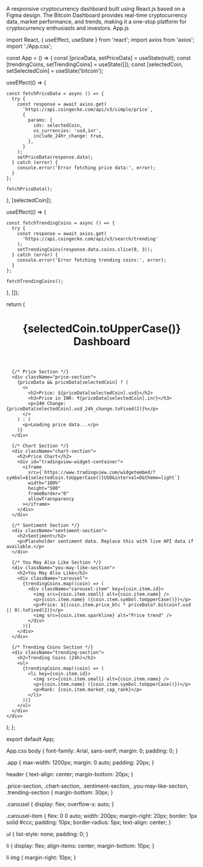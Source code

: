 A responsive cryptocurrency dashboard built using React.js based on a Figma design. The Bitcoin Dashboard provides real-time cryptocurrency data, market performance, and trends, making it a one-stop platform for cryptocurrency enthusiasts and investors.
App.js

import React, { useEffect, useState } from 'react';
import axios from 'axios';
import './App.css';

const App = () => {
  const [priceData, setPriceData] = useState(null);
  const [trendingCoins, setTrendingCoins] = useState([]);
  const [selectedCoin, setSelectedCoin] = useState('bitcoin');

  useEffect(() => {
    
    const fetchPriceData = async () => {
      try {
        const response = await axios.get(
          `https://api.coingecko.com/api/v3/simple/price`,
          {
            params: {
              ids: selectedCoin,
              vs_currencies: 'usd,inr',
              include_24hr_change: true,
            },
          }
        );
        setPriceData(response.data);
      } catch (error) {
        console.error('Error fetching price data:', error);
      }
    };

    fetchPriceData();
  }, [selectedCoin]);

  useEffect(() => {
    
    const fetchTrendingCoins = async () => {
      try {
        const response = await axios.get(
          'https://api.coingecko.com/api/v3/search/trending'
        );
        setTrendingCoins(response.data.coins.slice(0, 3)); 
      } catch (error) {
        console.error('Error fetching trending coins:', error);
      }
    };

    fetchTrendingCoins();
  }, []);

  return (
    <div className="app">
      <header>
        <h1>{selectedCoin.toUpperCase()} Dashboard</h1>
      </header>

      {/* Price Section */}
      <div className="price-section">
        {priceData && priceData[selectedCoin] ? (
          <>
            <h2>Price: ${priceData[selectedCoin].usd}</h2>
            <h3>Price in INR: ₹{priceData[selectedCoin].inr}</h3>
            <p>24H Change: {priceData[selectedCoin].usd_24h_change.toFixed(2)}%</p>
          </>
        ) : (
          <p>Loading price data...</p>
        )}
      </div>

      {/* Chart Section */}
      <div className="chart-section">
        <h2>Price Chart</h2>
        <div id="tradingview-widget-container">
          <iframe
            src={`https://www.tradingview.com/widgetembed/?symbol=${selectedCoin.toUpperCase()}USD&interval=D&theme=light`}
            width="100%"
            height="500"
            frameBorder="0"
            allowTransparency
          ></iframe>
        </div>
      </div>

      {/* Sentiment Section */}
      <div className="sentiment-section">
        <h2>Sentiment</h2>
        <p>Placeholder sentiment data. Replace this with live API data if available.</p>
      </div>

      {/* You May Also Like Section */}
      <div className="you-may-like-section">
        <h2>You May Also Like</h2>
        <div className="carousel">
          {trendingCoins.map((coin) => (
            <div className="carousel-item" key={coin.item.id}>
              <img src={coin.item.small} alt={coin.item.name} />
              <p>{coin.item.name} ({coin.item.symbol.toUpperCase()})</p>
              <p>Price: ${(coin.item.price_btc * priceData?.bitcoin?.usd || 0).toFixed(2)}</p>
              <img src={coin.item.sparkline} alt="Price trend" />
            </div>
          ))}
        </div>
      </div>

      {/* Trending Coins Section */}
      <div className="trending-section">
        <h2>Trending Coins (24h)</h2>
        <ul>
          {trendingCoins.map((coin) => (
            <li key={coin.item.id}>
              <img src={coin.item.small} alt={coin.item.name} />
              <p>{coin.item.name} ({coin.item.symbol.toUpperCase()})</p>
              <p>Rank: {coin.item.market_cap_rank}</p>
            </li>
          ))}
        </ul>
      </div>
    </div>
  );
};

export default App;

App.css 
body {
  font-family: Arial, sans-serif;
  margin: 0;
  padding: 0;
}

.app {
  max-width: 1200px;
  margin: 0 auto;
  padding: 20px;
}

header {
  text-align: center;
  margin-bottom: 20px;
}

.price-section, .chart-section, .sentiment-section, .you-may-like-section, .trending-section {
  margin-bottom: 30px;
}

.carousel {
  display: flex;
  overflow-x: auto;
}

.carousel-item {
  flex: 0 0 auto;
  width: 200px;
  margin-right: 20px;
  border: 1px solid #ccc;
  padding: 10px;
  border-radius: 5px;
  text-align: center;
}

ul {
  list-style: none;
  padding: 0;
}

li {
  display: flex;
  align-items: center;
  margin-bottom: 10px;
}

li img {
  margin-right: 10px;
}

